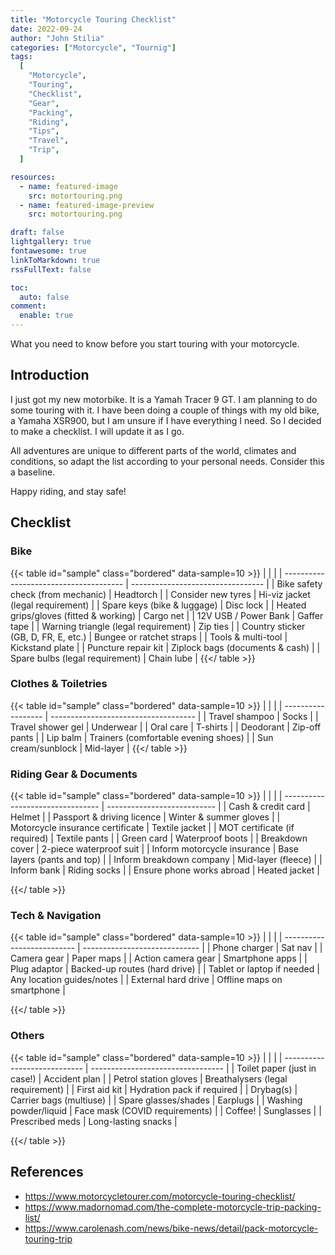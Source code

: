 ```yaml
---
title: "Motorcycle Touring Checklist"
date: 2022-09-24
author: "John Stilia"
categories: ["Motorcycle", "Tournig"]
tags:
  [
    "Motorcycle",
    "Touring",
    "Checklist",
    "Gear",
    "Packing",
    "Riding",
    "Tips",
    "Travel",
    "Trip",
  ]

resources:
  - name: featured-image
    src: motortouring.png
  - name: featured-image-preview
    src: motortouring.png

draft: false
lightgallery: true
fontawesome: true
linkToMarkdown: true
rssFullText: false

toc:
  auto: false
comment:
  enable: true
---
```


<style>
img {
    box-shadow: inset 10px 10px 60px #fff;
    -moz-border-radius:25px;
    border-radius:10px;
}
</style>

What you need to know before you start touring with your motorcycle.

<!--more-->

## Introduction

I just got my new motorbike. It is a Yamah Tracer 9 GT. I am planning to do some touring with it. I have been doing a couple of things with my old bike, a Yamaha XSR900, but I am unsure if I have everything I need. So I decided to make a checklist. I will update it as I go.

All adventures are unique to different parts of the world, climates and conditions, so adapt the list according to your personal needs. Consider this a baseline.

Happy riding, and stay safe!

## Checklist

### Bike

{{< table id="sample" class="bordered" data-sample=10 >}}
|                                        |                                   |
| -------------------------------------- | --------------------------------- |
| Bike safety check (from mechanic)      | Headtorch                         |
| Consider new tyres                     | Hi-viz jacket (legal requirement) |
| Spare keys (bike & luggage)            | Disc lock                         |
| Heated grips/gloves (fitted & working) | Cargo net                         |
| 12V USB / Power Bank                   | Gaffer tape                       |
| Warning triangle (legal requirement)   | Zip ties                          |
| Country sticker (GB, D, FR, E, etc.)   | Bungee or ratchet straps          |
| Tools & multi-tool                     | Kickstand plate                   |
| Puncture repair kit                    | Ziplock bags (documents & cash)   |
| Spare bulbs (legal requirement)        | Chain lube                        |
{{</ table >}}

### Clothes & Toiletries

{{< table id="sample" class="bordered" data-sample=10 >}}
|                    |                                      |
| ------------------ | ------------------------------------ |
| Travel shampoo     | Socks                                |
| Travel shower gel  | Underwear                            |
| Oral care          | T-shirts                             |
| Deodorant          | Zip-off pants                        |
| Lip balm           | Trainers (comfortable evening shoes) |
| Sun cream/sunblock | Mid-layer                            |
{{</ table >}}

### Riding Gear & Documents

{{< table id="sample" class="bordered" data-sample=10 >}}
|                                  |                             |
| -------------------------------- | --------------------------- |
| Cash & credit card               | Helmet                      |
| Passport & driving licence       | Winter & summer gloves      |
| Motorcycle insurance certificate | Textile jacket              |
| MOT certificate (if required)    | Textile pants               |
| Green card                       | Waterproof boots            |
| Breakdown cover                  | 2-piece waterproof suit     |
| Inform motorcycle insurance      | Base layers (pants and top) |
| Inform breakdown company         | Mid-layer (fleece)          |
| Inform bank                      | Riding socks                |
| Ensure phone works abroad        | Heated jacket               |

{{</ table >}}

### Tech & Navigation

{{< table id="sample" class="bordered" data-sample=10 >}}
|                            |                               |
| -------------------------- | ----------------------------- |
| Phone charger              | Sat nav                       |
| Camera gear                | Paper maps                    |
| Action camera gear         | Smartphone apps               |
| Plug adaptor               | Backed-up routes (hard drive) |
| Tablet or laptop if needed | Any location guides/notes     |
| External hard drive        | Offline maps on smartphone    |

{{</ table >}}

### Others

{{< table id="sample" class="bordered" data-sample=10 >}}
|                              |                                   |
| ---------------------------- | --------------------------------- |
| Toilet paper (just in case!) | Accident plan                     |
| Petrol station gloves        | Breathalysers (legal requirement) |
| First aid kit                | Hydration pack if required        |
| Drybag(s)                    | Carrier bags (multiuse)           |
| Spare glasses/shades         | Earplugs                          |
| Washing powder/liquid        | Face mask (COVID requirements)    |
| Coffee!                      | Sunglasses                        |
| Prescribed meds              | Long-lasting snacks               |

{{</ table >}}

## References

- <https://www.motorcycletourer.com/motorcycle-touring-checklist/>
- <https://www.madornomad.com/the-complete-motorcycle-trip-packing-list/>
- <https://www.carolenash.com/news/bike-news/detail/pack-motorcycle-touring-trip>

